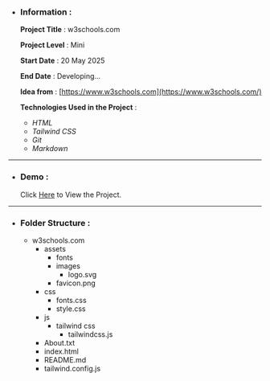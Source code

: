 - ### Information :

  **Project Title** : w3schools.com

  **Project Level** : Mini

  **Start Date** : 20 May 2025

  **End Date** : Developing...

  **Idea from** : [https://www.w3schools.com](https://www.w3schools.com/)

  **Technologies Used in the Project** :

  - _HTML_
  - _Tailwind CSS_
  - _Git_
  - _Markdown_

---

- ### Demo :

  Click [Here](https://hojjatgholamzadeh1997.github.io/w3schools.com/) to View the Project.

---

- ### Folder Structure :

  - w3schools.com
    - assets
      - fonts
      - images
        - logo.svg
      - favicon.png
    - css
      - fonts.css
      - style.css
    - js
      - tailwind css
        - tailwindcss.js
    - About.txt
    - index.html
    - README.md
    - tailwind.config.js

